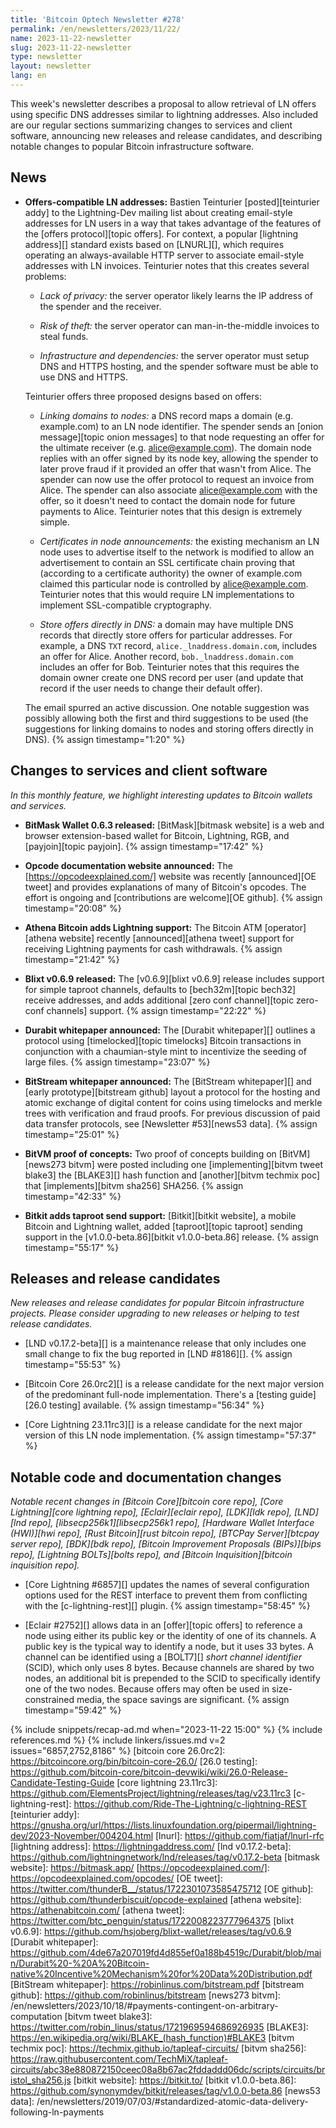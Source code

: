 ```yaml
---
title: 'Bitcoin Optech Newsletter #278'
permalink: /en/newsletters/2023/11/22/
name: 2023-11-22-newsletter
slug: 2023-11-22-newsletter
type: newsletter
layout: newsletter
lang: en
---
```

This week's newsletter describes a proposal to allow retrieval of LN
offers using specific DNS addresses similar to lightning addresses.
Also included are our regular sections summarizing changes to services
and client software, announcing new releases and release candidates, and
describing notable changes to popular Bitcoin infrastructure software.

## News

- **Offers-compatible LN addresses:** Bastien Teinturier
  [posted][teinturier addy] to the Lightning-Dev mailing list about
  creating email-style addresses for LN users in a way that takes
  advantage of the features of the [offers protocol][topic offers].  For
  context, a popular [lightning address][] standard exists based on
  [LNURL][], which requires operating an always-available HTTP server to
  associate email-style addresses with LN invoices.  Teinturier notes
  that this creates several problems:

  - _Lack of privacy:_ the server operator likely learns the IP
    address of the spender and the receiver.

  - _Risk of theft:_ the server operator can man-in-the-middle
    invoices to steal funds.

  - _Infrastructure and dependencies:_ the server operator must setup
    DNS and HTTPS hosting, and the spender software must be able to
    use DNS and HTTPS.

  Teinturier offers three proposed designs based on offers:

  - _Linking domains to nodes:_ a DNS record maps a domain (e.g.
    example.com) to an LN node identifier.  The spender sends an
    [onion message][topic onion messages] to that node requesting an
    offer for the ultimate receiver (e.g. alice@example.com).  The
    domain node replies with an offer signed by its node key, allowing
    the spender to later prove fraud if it provided an offer that
    wasn't from Alice.  The spender can now use the offer protocol to
    request an invoice from Alice.  The spender can also associate
    alice@example.com with the offer, so it doesn't need to contact
    the domain node for future payments to Alice.  Teinturier notes
    that this design is extremely simple.

  - _Certificates in node announcements:_ the existing mechanism an LN
    node uses to advertise itself to the network is modified to allow
    an advertisement to contain an SSL certificate chain proving that
    (according to a certificate authority) the owner of example.com
    claimed this particular node is controlled by alice@example.com.
    Teinturier notes that this would require LN implementations to
    implement SSL-compatible cryptography.

  - _Store offers directly in DNS:_ a domain may have multiple DNS
    records that directly store offers for particular addresses.  For
    example, a DNS `TXT` record, `alice._lnaddress.domain.com`,
    includes an offer for Alice.  Another record,
    `bob._lnaddress.domain.com` includes an offer for Bob.  Teinturier
    notes that this requires the domain owner create one DNS record
    per user (and update that record if the user needs to change their
    default offer).

  The email spurred an active discussion.  One notable suggestion was
  possibly allowing both the first and third suggestions to be used (the
  suggestions for linking domains to nodes and storing offers directly
  in DNS). {% assign timestamp="1:20" %}

## Changes to services and client software

*In this monthly feature, we highlight interesting updates to Bitcoin
wallets and services.*

- **BitMask Wallet 0.6.3 released:**
  [BitMask][bitmask website] is a web and browser extension-based wallet for Bitcoin,
  Lightning, RGB, and [payjoin][topic payjoin]. {% assign timestamp="17:42" %}

- **Opcode documentation website announced:**
  The [https://opcodeexplained.com/] website was recently [announced][OE tweet]
  and provides explanations of many of Bitcoin's opcodes. The effort is ongoing
  and [contributions are welcome][OE github]. {% assign timestamp="20:08" %}

- **Athena Bitcoin adds Lightning support:**
  The Bitcoin ATM [operator][athena website] recently [announced][athena tweet]
  support for receiving Lightning payments for cash withdrawals. {% assign timestamp="21:42" %}

- **Blixt v0.6.9 released:**
  The [v0.6.9][blixt v0.6.9] release includes support for simple taproot
  channels, defaults to [bech32m][topic bech32] receive addresses, and adds
  additional [zero conf channel][topic zero-conf channels] support. {% assign timestamp="22:22" %}

- **Durabit whitepaper announced:**
  The [Durabit whitepaper][] outlines a protocol using [timelocked][topic
  timelocks] Bitcoin transactions in conjunction with a chaumian-style mint
  to incentivize the seeding of large files. {% assign timestamp="23:07" %}

- **BitStream whitepaper announced:**
  The [BitStream whitepaper][] and [early prototype][bitstream github] layout a
  protocol for the hosting and atomic exchange of digital content for
  coins using timelocks and merkle trees with verification and fraud
  proofs.  For previous discussion of paid data transfer protocols, see
  [Newsletter #53][news53 data]. {% assign timestamp="25:01" %}

- **BitVM proof of concepts:**
  Two proof of concepts building on [BitVM][news273 bitvm] were posted including
  one [implementing][bitvm tweet blake3] the [BLAKE3][] hash function and
  [another][bitvm techmix poc] that [implements][bitvm sha256] SHA256. {% assign timestamp="42:33" %}

- **Bitkit adds taproot send support:**
  [Bitkit][bitkit website], a mobile Bitcoin and Lightning wallet, added
  [taproot][topic taproot] sending support in the [v1.0.0-beta.86][bitkit
  v1.0.0-beta.86] release. {% assign timestamp="55:17" %}

## Releases and release candidates

*New releases and release candidates for popular Bitcoin infrastructure
projects.  Please consider upgrading to new releases or helping to test
release candidates.*

- [LND v0.17.2-beta][] is a maintenance release that only includes one
  small change to fix the bug reported in [LND #8186][]. {% assign timestamp="55:53" %}

- [Bitcoin Core 26.0rc2][] is a release candidate for the next major
  version of the predominant full-node implementation. There's a [testing
  guide][26.0 testing] available. {% assign timestamp="56:34" %}

- [Core Lightning 23.11rc3][] is a release candidate for the next
  major version of this LN node implementation. {% assign timestamp="57:37" %}

## Notable code and documentation changes

*Notable recent changes in [Bitcoin Core][bitcoin core repo], [Core
Lightning][core lightning repo], [Eclair][eclair repo], [LDK][ldk repo],
[LND][lnd repo], [libsecp256k1][libsecp256k1 repo], [Hardware Wallet
Interface (HWI)][hwi repo], [Rust Bitcoin][rust bitcoin repo], [BTCPay
Server][btcpay server repo], [BDK][bdk repo], [Bitcoin Improvement
Proposals (BIPs)][bips repo], [Lightning BOLTs][bolts repo], and
[Bitcoin Inquisition][bitcoin inquisition repo].*

- [Core Lightning #6857][] updates the names of several configuration
  options used for the REST interface to prevent them from conflicting
  with the [c-lightning-rest][] plugin. {% assign timestamp="58:45" %}

- [Eclair #2752][] allows data in an [offer][topic offers] to reference
  a node using either its public key or the identity of one of its
  channels.  A public key is the typical way to identify a node, but it
  uses 33 bytes.  A channel can be identified using a [BOLT7][] _short
  channel identifier_ (SCID), which only uses 8 bytes. Because channels
  are shared by two nodes, an additional bit is prepended to the SCID to
  specifically identify one of the two nodes.  Because offers may often
  be used in size-constrained media, the space savings are significant. {% assign timestamp="59:42" %}

{% include snippets/recap-ad.md when="2023-11-22 15:00" %}
{% include references.md %}
{% include linkers/issues.md v=2 issues="6857,2752,8186" %}
[bitcoin core 26.0rc2]: https://bitcoincore.org/bin/bitcoin-core-26.0/
[26.0 testing]: https://github.com/bitcoin-core/bitcoin-devwiki/wiki/26.0-Release-Candidate-Testing-Guide
[core lightning 23.11rc3]: https://github.com/ElementsProject/lightning/releases/tag/v23.11rc3
[c-lightning-rest]: https://github.com/Ride-The-Lightning/c-lightning-REST
[teinturier addy]: https://gnusha.org/url/https://lists.linuxfoundation.org/pipermail/lightning-dev/2023-November/004204.html
[lnurl]: https://github.com/fiatjaf/lnurl-rfc
[lightning address]: https://lightningaddress.com/
[lnd v0.17.2-beta]: https://github.com/lightningnetwork/lnd/releases/tag/v0.17.2-beta
[bitmask website]: https://bitmask.app/
[https://opcodeexplained.com/]: https://opcodeexplained.com/opcodes/
[OE tweet]: https://twitter.com/thunderB__/status/1722301073585475712
[OE github]: https://github.com/thunderbiscuit/opcode-explained
[athena website]: https://athenabitcoin.com/
[athena tweet]: https://twitter.com/btc_penguin/status/1722008223777964375
[blixt v0.6.9]: https://github.com/hsjoberg/blixt-wallet/releases/tag/v0.6.9
[Durabit whitepaper]: https://github.com/4de67a207019fd4d855ef0a188b4519c/Durabit/blob/main/Durabit%20-%20A%20Bitcoin-native%20Incentive%20Mechanism%20for%20Data%20Distribution.pdf
[BitStream whitepaper]: https://robinlinus.com/bitstream.pdf
[bitstream github]: https://github.com/robinlinus/bitstream
[news273 bitvm]: /en/newsletters/2023/10/18/#payments-contingent-on-arbitrary-computation
[bitvm tweet blake3]: https://twitter.com/robin_linus/status/1721969594686926935
[BLAKE3]: https://en.wikipedia.org/wiki/BLAKE_(hash_function)#BLAKE3
[bitvm techmix poc]: https://techmix.github.io/tapleaf-circuits/
[bitvm sha256]: https://raw.githubusercontent.com/TechMiX/tapleaf-circuits/abc38e880872150ceec08a8b67ac2fddaddd06dc/scripts/circuits/bristol_sha256.js
[bitkit website]: https://bitkit.to/
[bitkit v1.0.0-beta.86]: https://github.com/synonymdev/bitkit/releases/tag/v1.0.0-beta.86
[news53 data]: /en/newsletters/2019/07/03/#standardized-atomic-data-delivery-following-ln-payments
